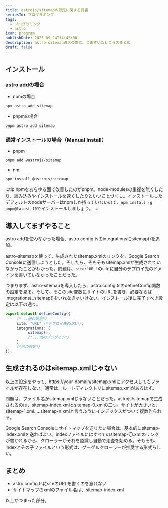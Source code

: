 ```yaml
---
title: astrojs/sitemapの設定に関する覚書
seriesId: プログラミング
tags:
  - プログラミング
  - astro
icon: program
publishDate: 2025-09-24T14:42:00
description: astro-sitemap導入の際に、つまずいたところのまとめ
draft: false
---
```

## インストール

### astro addの場合

- npmの場合

```bash
npx astro add sitemap
```

- pnpmの場合

```bash
pnpm astro add sitemap
```

### 通常インストールの場合（Manual Install）

- pnpm

```bash
pnpm add @astrojs/sitemap
```
- nm

```bash
npm install @astrojs/sitemap
```

:::tip 
npmをあらゆる面で改善したのがpnpm。node-modulesの重複を無くしたり、読み込みやインストールを速くしたりといいことづくし。インストールしたデフォルトのnodeサーバーはnpmしか持っていないので、`npm install -g pnpm@latest-10`でインストールしましょう。
:::

## 導入してまずやること

astro addを使わなかった場合、astro.config.tsのintegrationsにsitemap()を追加。

astro-sitemapを使って、生成されたsitemap.xmlのリンクを、Google Search Consoleに送信しようとした。そしたら、そもそもsitemap.xmlが生成されていなかったことがわかった。問題は、`site:"URL"`のsiteに自分のデプロイ先のドメインを書いていなかったことだった。

つまりまず、astro-sitemapを導入したら、astro.config.tsのdefineConfig関数の設定を見る。そして、そこのsite変数にサイトのURLを書き、必要ならばintegrationsにsitemap()をいれなきゃいけない。インストール後に完了すべき設定は以下の通り。

```typescript
export default defineConfig({
     /*...他の設定*/
     site: "URL" /*デプロイ先のURL*/,
     integrations: [
          sitemap(),
          /*...他のプラグイン*/
     ],
     /*他の設定*/
});
```

## 生成されるのはsitemap.xmlじゃない

以上の設定をやって、https://your-domain/sitemap.xmlにアクセスしてもファイルが存在しない。通常は、ルートディレクトリにsitemap.xmlがあるはず。

問題は、ファイル名がsitemap.xmlじゃないことだった。astrojs/sitemapで生成されるのは、sitemap-index.xmlとsitemap-0.xmlの二つ。サイトが大きいと、sitemap-1.xml.....sitemap-n.xmlと言うふうにインデックスがついて複数作られる。

Google Search Consoleにサイトマップを送りたい場合は、基本的にsitemap-index.xmlを送ればよい。indexファイルにはすべてのsitemap-〇.xmlのリンクが書かれるから、クローラーがそれを認識し自動で走査を始める。そもそも、indexとその子ファイルという形式は、グーグルクローラーが推奨する形式らしい。

## まとめ

- astro.config.tsにsiteのURLを書くのを忘れない
- サイトマップのxmlのファイル名は、sitemap-index.xml

以上がつまった部分。
